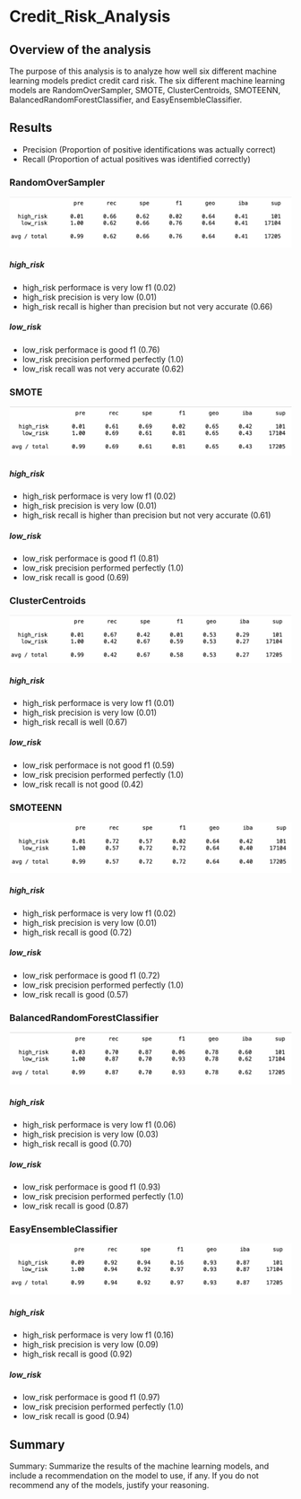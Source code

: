 # Credit_Risk_Analysis
## Overview of the analysis
The purpose of this analysis is to analyze how well six different machine learning models predict credit card risk. The six different machine learning models are RandomOverSampler, SMOTE, ClusterCentroids, SMOTEENN, BalancedRandomForestClassifier, and EasyEnsembleClassifier.

## Results
- Precision (Proportion of positive identifications was actually correct)
- Recall (Proportion of actual positives was identified correctly)

### RandomOverSampler
![RandomOverSampler](./images/RandomOverSampler.png)
##### high_risk
- high_risk performace is very low f1 (0.02)
- high_risk precision is very low (0.01)
- high_risk recall is higher than precision but not very accurate (0.66)

##### low_risk
- low_risk performace is good f1 (0.76)
- low_risk precision performed perfectly (1.0)
- low_risk recall was not very accurate (0.62)

### SMOTE
![SMOTE](./images/SMOTE.png)
##### high_risk
- high_risk performace is very low f1 (0.02)
- high_risk precision is very low (0.01)
- high_risk recall is higher than precision but not very accurate (0.61)

##### low_risk
- low_risk performace is good f1 (0.81)
- low_risk precision performed perfectly (1.0)
- low_risk recall is good (0.69)

### ClusterCentroids
![ClusterCentroids](./images/ClusterCentroids.png)
##### high_risk
- high_risk performace is very low f1 (0.01)
- high_risk precision is very low (0.01)
- high_risk recall is well (0.67)

##### low_risk
- low_risk performace is not good f1 (0.59)
- low_risk precision performed perfectly (1.0)
- low_risk recall is not good (0.42)

### SMOTEENN
![SMOTEENN](./images/SMOTEENN.png)
##### high_risk
- high_risk performace is very low f1 (0.02)
- high_risk precision is very low (0.01)
- high_risk recall is good (0.72)

##### low_risk
- low_risk performace is good f1 (0.72)
- low_risk precision performed perfectly (1.0)
- low_risk recall is good (0.57)

### BalancedRandomForestClassifier
![BalancedRandomForestClassifier](./images/BalancedRandomForestClassifier.png)
##### high_risk
- high_risk performace is very low f1 (0.06)
- high_risk precision is very low (0.03)
- high_risk recall is good (0.70)

##### low_risk
- low_risk performace is good f1 (0.93)
- low_risk precision performed perfectly (1.0)
- low_risk recall is good (0.87)

### EasyEnsembleClassifier
![EasyEnsembleClassifier](./images/EasyEnsembleClassifier.png)
##### high_risk
- high_risk performace is very low f1 (0.16)
- high_risk precision is very low (0.09)
- high_risk recall is good (0.92)

##### low_risk
- low_risk performace is good f1 (0.97)
- low_risk precision performed perfectly (1.0)
- low_risk recall is good (0.94)

## Summary
Summary: Summarize the results of the machine learning models, and include a recommendation on the model to use, if any. If you do not recommend any of the models, justify your reasoning.
